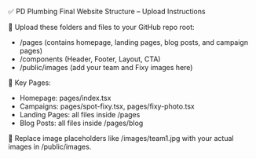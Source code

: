 ✅ PD Plumbing Final Website Structure – Upload Instructions

📂 Upload these folders and files to your GitHub repo root:
- /pages (contains homepage, landing pages, blog posts, and campaign pages)
- /components (Header, Footer, Layout, CTA)
- /public/images (add your team and Fixy images here)

📌 Key Pages:
- Homepage: pages/index.tsx
- Campaigns: pages/spot-fixy.tsx, pages/fixy-photo.tsx
- Landing Pages: all files inside /pages
- Blog Posts: all files inside /pages/blog

🎨 Replace image placeholders like /images/team1.jpg with your actual images in /public/images.
